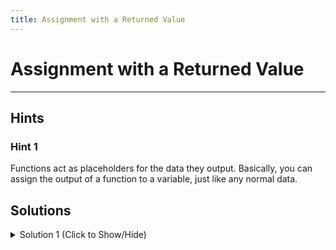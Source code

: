 ```yaml
---
title: Assignment with a Returned Value
---
```

# Assignment with a Returned Value


---
## Hints

### Hint 1
Functions act as placeholders for the data they output. Basically, you can assign the output of a function to a variable, just like any normal data.

## Solutions

<details><summary>Solution 1 (Click to Show/Hide)</summary>

```javascript
processed = processArg(7); // Equal to 2
```
</details>

